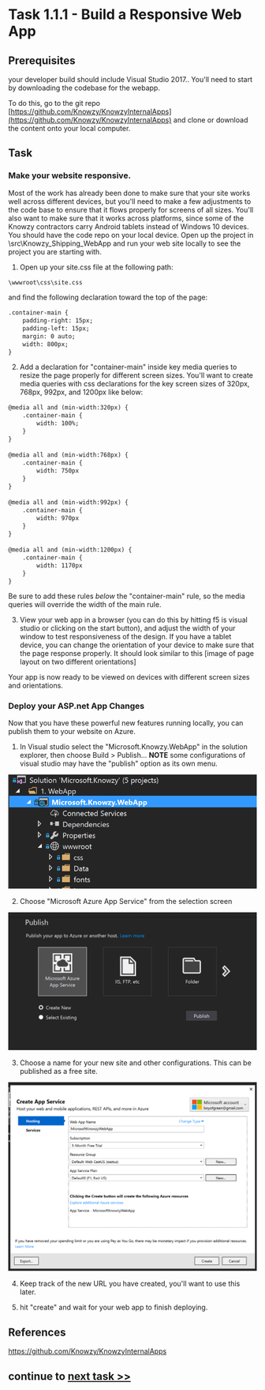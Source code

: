 # Task 1.1.1 - Build a Responsive Web App

## Prerequisites 

your developer build should include Visual Studio 2017.. 
You'll need to start by downloading the codebase for the webapp.   

To do this, go to the git repo [https://github.com/Knowzy/KnowzyInternalApps](https://github.com/Knowzy/KnowzyInternalApps) and clone or download the content onto your local computer.


## Task 
### Make your website responsive.
  Most of the work has already been done to make sure that your site works well across different devices, but you'll need to make a few adjustments to the code base to ensure that it flows properly for screens of all sizes.  You'll also want to make sure that it works across platforms, since some of the Knowzy contractors carry Android tablets instead of Windows 10 devices.
  You should have the code repo on your local device.  Open up the project in \src\Knowzy_Shipping_WebApp and run your web site locally to see the project you are starting with.
  
  1. Open up your site.css file at the following path:
```
\wwwroot\css\site.css
```

 and find the following declaration toward the top of the page:

```
.container-main {
    padding-right: 15px;
    padding-left: 15px;
    margin: 0 auto;
    width: 800px;
}
```




  2. Add a declaration for "container-main" inside key media queries to resize the page properly for different screen sizes. You'll want to create media queries with css declarations  for the key screen sizes of 320px, 768px, 992px, and 1200px like below:

```
@media all and (min-width:320px) {
    .container-main {
        width: 100%;
    }
}

@media all and (min-width:768px) {
    .container-main {
        width: 750px
    }
}

@media all and (min-width:992px) {
    .container-main {
        width: 970px
    }
}

@media all and (min-width:1200px) {
    .container-main {
        width: 1170px
    }
}
```

  Be sure to add these rules *below* the "container-main" rule, so the media queries will override the width of the main rule.

  3. View your web app in a browser (you can do this  by hitting f5 is visual studio or clicking on the start button), and adjust the width of your window to test responsiveness of the design.  If you have a tablet device, you can change the orientation of your device to make sure that the page response properly.  It should look similar to this
 [image of page layout on two different orientations]
 
 
Your app is now ready to be viewed on devices with different screen sizes and orientations.


### Deploy your ASP.net App Changes
Now that you have these powerful new features running locally, you can publish them to your website on Azure.

1. In Visual studio select the "Microsoft.Knowzy.WebApp" in the solution explorer, then choose Build > Publish... 
**NOTE** some configurations of visual studio may have the "publish" option as its own menu.

![publish screen from vs](images/publish0.PNG)

2. Choose "Microsoft Azure App Service" from the selection screen

![publish screen from vs](images/publish1.PNG)

3.  Choose a name for your new site and other configurations.  This can be published as a free site.

![publish screen from vs](images/publish2.PNG)

4. Keep track of the new URL you have created, you'll want to use this later.

5. hit "create" and wait for your web app to finish deploying.



## References

https://github.com/Knowzy/KnowzyInternalApps




## continue to [next task >> ](112_GeneratePWA.md)












